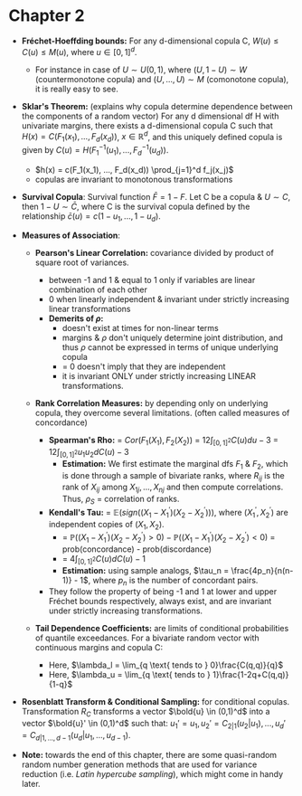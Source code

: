 # Chapter 2

- **Fréchet-Hoeffding bounds:** For any d-dimensional copula C, $W(u) \leq C(u) \leq M(u)$, where $u \in [0, 1]^d$.
    - For instance in case of $U \sim U(0, 1)$, where $(U, 1 - U) \sim W$ (countermonotone copula) and $(U, ..., U) \sim M$ (comonotone copula), it is really easy to see.
    
- **Sklar's Theorem:** (explains why copula determine dependence between the components of a random vector) For any d dimensional df H with univariate margins, there exists a d-dimensional copula C such that $H(x) = C(F_1(x_1), ..., F_d(x_d))$, $x \in \mathbb{R}^d$, and this uniquely defined copula is given by $C(u) = H(F^{-1}_1(u_1), ... ,F^{-1}_d(u_d))$.
    - $h(x) = c(F_1(x_1), ..., F_d(x_d)) \prod_{j=1}^d f_j(x_j)$
    - copulas are invariant to monotonous transformations

- **Survival Copula**: Survival function $\bar F = 1 - F$. Let C be a copula & $U \sim C$, then $1-U \sim \bar C$, where C is the survival copula defined by the relationship $\bar c(u) = c(1-u_1, ..., 1-u_d)$.

- **Measures of Association**: 
    - **Pearson's Linear Correlation:** covariance divided by product of square root of variances.
        - between -1 and 1 & equal to 1 only if variables are linear combination of each other
        - 0 when linearly independent & invariant under strictly increasing linear transformations
        - **Demerits of $\rho$:** 
            - doesn't exist at times for non-linear terms
            - margins & $\rho$ don't uniquely determine joint distribution, and thus $\rho$ cannot be expressed in terms of unique underlying copula
            - = 0 doesn't imply that they are independent
            - it is invariant ONLY under strictly increasing LINEAR transformations.
    - **Rank Correlation Measures:** by depending only on underlying copula, they overcome several limitations. (often called measures of concordance)
        - **Spearman's Rho:** = $Cor(F_1(X_1), F_2(X_2))$ = $12\int_{[0,1]^2} C(u)du - 3$ = $12\int_{[0,1]^2} u_1u_2dC(u) - 3$
            - **Estimation:** We first estimate the marginal dfs $F_1$ & $F_2$, which is done through a sample of bivariate ranks, where $R_{ij}$ is the rank of $X_{ij}$ among $X_{1j}, ..., X_{nj}$ and then compute correlations. Thus, $\rho_S$ = correlation of ranks.
        - **Kendall's Tau:** = $\mathbb{E}(sign((X_1-X_1^{'})(X_2-X_2^{'})))$, where $(X_1^{'}, X_2^{'})$ are independent copies of $(X_1, X_2)$.
            - = $\mathbb{P}((X_1-X_1^{'})(X_2-X_2^{'})>0) - \mathbb{P}((X_1-X_1^{'})(X_2-X_2^{'})<0)$ = prob(concordance) - prob(discordance)
            - = $4\int_{[0,1]^2} C(u)dC(u) - 1$
            - **Estimation:** using sample analogs, $\tau_n = \frac{4p_n}{n(n-1)} - 1$, where $p_n$ is the number of concordant pairs. 
        - They follow the property of being -1 and 1 at lower and upper Fréchet bounds respectively, always exist, and are invariant under strictly increasing transformations.

    - **Tail Dependence Coefficients:** are limits of conditional probabilities of quantile exceedances. For a bivariate random vector with continuous margins and copula C:
        - Here, $\lambda_l = \lim_{q \text{ tends to } 0}\frac{C(q,q)}{q}$
        - Here, $\lambda_u = \lim_{q \text{ tends to } 1}\frac{1-2q+C(q,q)}{1-q}$
    
- **Rosenblatt Transform & Conditional Sampling:** for conditional copulas. Transformation $R_C$ transforms a vector $\bold{u} \in (0,1)^d$ into a vector $\bold{u}' \in (0,1)^d$ such that: $u_1' = u_1, u_2' = C_{2|1}(u_2|u_1), ..., u_d' = C_{d|1,...,d-1}(u_d|u_1,...,u_{d-1})$.

- **Note:** towards the end of this chapter, there are some quasi-random random number generation methods that are used for variance reduction (i.e. _Latin hypercube sampling_), which might come in handy later.